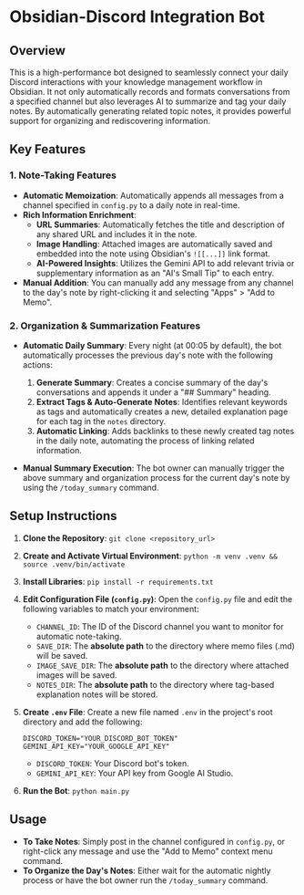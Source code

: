 # Obsidian-Discord Integration Bot

## Overview

This is a high-performance bot designed to seamlessly connect your daily Discord interactions with your knowledge management workflow in Obsidian. It not only automatically records and formats conversations from a specified channel but also leverages AI to summarize and tag your daily notes. By automatically generating related topic notes, it provides powerful support for organizing and rediscovering information.

## Key Features

### 1. Note-Taking Features

- **Automatic Memoization**: Automatically appends all messages from a channel specified in `config.py` to a daily note in real-time.
- **Rich Information Enrichment**:
    - **URL Summaries**: Automatically fetches the title and description of any shared URL and includes it in the note.
    - **Image Handling**: Attached images are automatically saved and embedded into the note using Obsidian's `![[...]]` link format.
    - **AI-Powered Insights**: Utilizes the Gemini API to add relevant trivia or supplementary information as an "AI's Small Tip" to each entry.
- **Manual Addition**: You can manually add any message from any channel to the day's note by right-clicking it and selecting "Apps" > "Add to Memo".

### 2. Organization & Summarization Features

- **Automatic Daily Summary**: Every night (at 00:05 by default), the bot automatically processes the previous day's note with the following actions:
    1.  **Generate Summary**: Creates a concise summary of the day's conversations and appends it under a "## Summary" heading.
    2.  **Extract Tags & Auto-Generate Notes**: Identifies relevant keywords as tags and automatically creates a new, detailed explanation page for each tag in the `notes` directory.
    3.  **Automatic Linking**: Adds backlinks to these newly created tag notes in the daily note, automating the process of linking related information.

- **Manual Summary Execution**: The bot owner can manually trigger the above summary and organization process for the current day's note by using the `/today_summary` command.

## Setup Instructions

1.  **Clone the Repository**: `git clone <repository_url>`
2.  **Create and Activate Virtual Environment**: `python -m venv .venv && source .venv/bin/activate`
3.  **Install Libraries**: `pip install -r requirements.txt`
4.  **Edit Configuration File (`config.py`)**:
    Open the `config.py` file and edit the following variables to match your environment:
    *   `CHANNEL_ID`: The ID of the Discord channel you want to monitor for automatic note-taking.
    *   `SAVE_DIR`: The **absolute path** to the directory where memo files (.md) will be saved.
    *   `IMAGE_SAVE_DIR`: The **absolute path** to the directory where attached images will be saved.
    *   `NOTES_DIR`: The **absolute path** to the directory where tag-based explanation notes will be stored.

5.  **Create `.env` File**:
    Create a new file named `.env` in the project's root directory and add the following:
    ```env
    DISCORD_TOKEN="YOUR_DISCORD_BOT_TOKEN"
    GEMINI_API_KEY="YOUR_GOOGLE_API_KEY"
    ```
    *   `DISCORD_TOKEN`: Your Discord bot's token.
    *   `GEMINI_API_KEY`: Your API key from Google AI Studio.

6.  **Run the Bot**: `python main.py`

## Usage

- **To Take Notes**: Simply post in the channel configured in `config.py`, or right-click any message and use the "Add to Memo" context menu command.
- **To Organize the Day's Notes**: Either wait for the automatic nightly process or have the bot owner run the `/today_summary` command.
